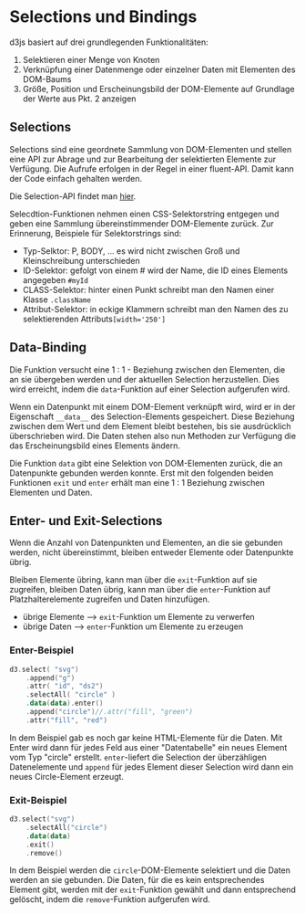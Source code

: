 # Selections und Bindings
d3js basiert auf drei grundlegenden Funktionalitäten:

<ol>
    <li>Selektieren einer Menge von Knoten</li>
    <li>Verknüpfung einer Datenmenge oder einzelner Daten mit Elementen des DOM-Baums</li>
    <li>Größe, Position und Erscheinungsbild der DOM-Elemente auf Grundlage der Werte aus Pkt. 2 anzeigen</li>
</ol>

## Selections
Selections sind eine geordnete Sammlung von DOM-Elementen und stellen eine API zur Abrage und zur Bearbeitung
der selektierten Elemente zur Verfügung. Die Aufrufe erfolgen in der Regel in einer fluent-API. Damit
kann der Code einfach gehalten werden.

Die Selection-API findet man [hier](https://github.com/d3/d3/blob/main/API.md#selections-d3-selection).

Selecdtion-Funktionen nehmen einen CSS-Selektorstring entgegen und geben eine Sammlung übereinstimmender DOM-Elemente
zurück. Zur Erinnerung, Beispiele für Selektorstrings sind:

<ul>
    <li>Typ-Selktor: P, BODY, ... es wird nicht zwischen Groß und Kleinschreibung unterschieden</li>
    <li>ID-Selektor: gefolgt von einem # wird der Name, die ID eines Elements angegeben <code>#myId</code></li>
    <li>CLASS-Selektor: hinter einen Punkt schreibt man den Namen einer Klasse <code>.className</code></li>
    <li>Attribut-Selektor: in eckige Klammern schreibt man den Namen des zu selektierenden Attributs<code>[width='250']</code></li>
</ul>

## Data-Binding
Die Funktion versucht eine 1 : 1 - Beziehung zwischen den Elementen, die an sie übergeben werden
und der aktuellen Selection herzustellen. Dies wird erreicht, indem die `data`-Funktion auf einer
Selection aufgerufen wird.

Wenn ein Datenpunkt mit einem DOM-Element verknüpft wird, wird er in der Eigenschaft `__data__` des Selection-Elements
gespeichert. Diese Beziehung zwischen dem Wert und dem Element bleibt bestehen, bis sie ausdrücklich überschrieben
wird. Die Daten stehen also nun Methoden zur Verfügung die das Erscheinungsbild eines Elements ändern.

Die Funktion `data` gibt eine Selektion von DOM-Elementen zurück, die an Datenpunkte gebunden werden konnte.
Erst mit den folgenden beiden Funktionen `exit` und `enter` erhält man eine 1 : 1 Beziehung zwischen Elementen und Daten.

## Enter- und Exit-Selections
Wenn die Anzahl von Datenpunkten und Elementen, an die sie gebunden werden, nicht übereinstimmt, bleiben entweder
Elemente oder Datenpunkte übrig. 

Bleiben Elemente übring, kann man über die `exit`-Funktion auf sie zugreifen, bleiben Daten übrig, kann man
über die `enter`-Funktion auf Platzhalterelemente zugreifen und Daten hinzufügen.

<ul>
    <li>übrige Elemente  -->  <code>exit</code>-Funktion um Elemente zu verwerfen</li>
    <li>übrige Daten     -->  <code>enter</code>-Funktion um Elemente zu erzeugen</li>
</ul>

### Enter-Beispiel
`````kotlin
d3.select( "svg")
    .append("g")
    .attr( "id", "ds2")
    .selectAll( "circle" )
    .data(data).enter()
    .append("circle")//.attr("fill", "green")
    .attr("fill", "red")
`````
In dem Beispiel gab es noch gar keine HTML-Elemente für die Daten. Mit Enter wird dann für jedes Feld aus einer 
"Datentabelle" ein neues Element vom Typ "circle" erstellt. `enter`-liefert die Selection der überzähligen Datenelemente 
und `append` für jedes Element dieser Selection wird dann ein neues Circle-Element erzeugt.  

### Exit-Beispiel
`````kotlin
d3.select("svg")
    .selectAll("circle")
    .data(data)
    .exit()
    .remove()
`````
In dem Beispiel werden die `circle`-DOM-Elemente selektiert und die Daten werden an sie gebunden. Die Daten, für die
es kein entsprechendes Element gibt, werden mit der `exit`-Funktion gewählt und dann entsprechend gelöscht, indem die
`remove`-Funktion aufgerufen wird.